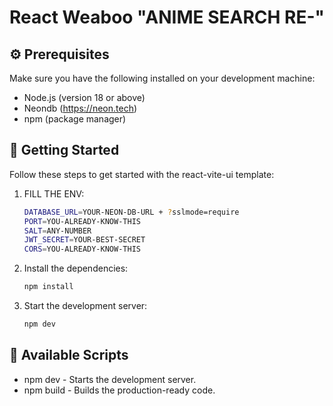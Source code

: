 # React Weaboo "ANIME SEARCH RE-"

## ⚙️ Prerequisites

Make sure you have the following installed on your development machine:

- Node.js (version 18 or above)
- Neondb (https://neon.tech)
- npm (package manager)

## 🚀 Getting Started

Follow these steps to get started with the react-vite-ui template:

1. FILL THE ENV:

   ```bash
   DATABASE_URL=YOUR-NEON-DB-URL + ?sslmode=require
   PORT=YOU-ALREADY-KNOW-THIS
   SALT=ANY-NUMBER
   JWT_SECRET=YOUR-BEST-SECRET
   CORS=YOU-ALREADY-KNOW-THIS
   ```

2. Install the dependencies:

   ```bash
   npm install
   ```

3. Start the development server:

   ```bash
   npm dev
   ```

## 📜 Available Scripts

- npm dev - Starts the development server.
- npm build - Builds the production-ready code.

